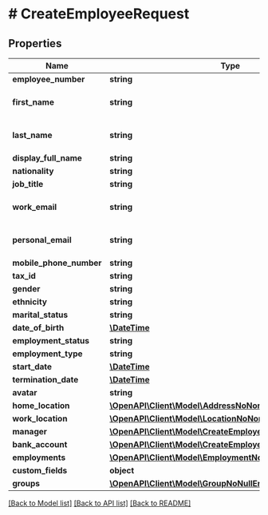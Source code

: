 # # CreateEmployeeRequest

## Properties

Name | Type | Description | Notes
------------ | ------------- | ------------- | -------------
**employee_number** | **string** |  | [optional]
**first_name** | **string** | the first name of the individual |
**last_name** | **string** | the last name of the individual |
**display_full_name** | **string** |  | [optional]
**nationality** | **string** |  | [optional]
**job_title** | **string** |  | [optional]
**work_email** | **string** | the work email of the individual | [optional]
**personal_email** | **string** | the personal email of the individual | [optional]
**mobile_phone_number** | **string** | +1234567890 | [optional]
**tax_id** | **string** |  | [optional]
**gender** | **string** |  | [optional]
**ethnicity** | **string** |  | [optional]
**marital_status** | **string** |  | [optional]
**date_of_birth** | [**\DateTime**](\DateTime.md) |  | [optional]
**employment_status** | **string** |  | [optional]
**employment_type** | **string** |  | [optional]
**start_date** | [**\DateTime**](\DateTime.md) |  | [optional]
**termination_date** | [**\DateTime**](\DateTime.md) |  | [optional]
**avatar** | **string** |  | [optional]
**home_location** | [**\OpenAPI\Client\Model\AddressNoNonNullRequest**](AddressNoNonNullRequest.md) |  | [optional]
**work_location** | [**\OpenAPI\Client\Model\LocationNoNonNullRequest**](LocationNoNonNullRequest.md) |  | [optional]
**manager** | [**\OpenAPI\Client\Model\CreateEmployeeRequestManager**](CreateEmployeeRequestManager.md) |  | [optional]
**bank_account** | [**\OpenAPI\Client\Model\CreateEmployeeRequestBankAccount**](CreateEmployeeRequestBankAccount.md) |  | [optional]
**employments** | [**\OpenAPI\Client\Model\EmploymentNoNullEnumRequest[]**](EmploymentNoNullEnumRequest.md) |  | [optional]
**custom_fields** | **object** |  | [optional]
**groups** | [**\OpenAPI\Client\Model\GroupNoNullEnumRequest[]**](GroupNoNullEnumRequest.md) |  | [optional]

[[Back to Model list]](../../README.md#models) [[Back to API list]](../../README.md#endpoints) [[Back to README]](../../README.md)
